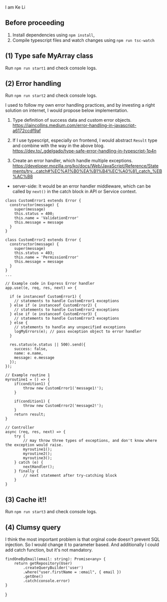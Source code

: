 I am Ke Li 

## Before proceeding
1. Install dependencies using `npm install`, 
2. Compile typescript files and watch changes using `npm run tsc-watch`

## (1) Type safe MyArray class
Run `npm run start1` and check console logs.

## (2) Error handling

Run `npm run start2` and check console logs.

I used to follow my own error handling practices, and 
by investing a right solution on internet, I would propose below implementation.

1. Type definition of success data and custom error objects. 
https://iaincollins.medium.com/error-handling-in-javascript-a6172ccdf9af

2. If I use typescript, especially on frontend,
I would abstract `Result` type and combine with the way in the above blog.
https://dev.to/_gdelgado/type-safe-error-handling-in-typescript-1p4n

3. Create an error handler, which handle multiple exceptions.
https://developer.mozilla.org/ko/docs/Web/JavaScript/Reference/Statements/try...catch#%EC%A1%B0%EA%B1%B4%EC%A0%81_catch_%EB%AC%B8

- server-side: It would be an error handler middleware, 
which can be called by `next()` in the catch block in API or Service context.

```
class CustomError1 extends Error {
  constructor(message) {
    super(message)
    this.status = 400;
    this.name = 'ValidationError'
    this.message = message
  }
}

class CustomError2 extends Error {
  constructor(message) {
    super(message)
    this.status = 403;
    this.name = 'PermissionError'
    this.message = message
  }
}
...

// Example code in Express Error handler
app.use((e, req, res, next) => {

  if (e instanceof CustomError1) {
    // statements to handle CustomError1 exceptions
  } else if (e instanceof CustomError2) {
    // statements to handle CustomError2 exceptions
  } else if (e instanceof CustomError3) {
    // statements to handle CustomError3 exceptions
  } else {
    // statements to handle any unspecified exceptions
    logMyErrors(e); // pass exception object to error handler
  }

  res.status(e.status || 500).send({
    success: false,
    name: e.name,
    message: e.message
  });
});

// Example routine 1
myroutine1 = () => {
    if(condition1) {
        throw new CustomError1('message1!');
    }

    if(condition1) {
        throw new CustomError2('message2!');
    }
    return result;    
}

// Controller 
async (req, res, next) => {
    try {
        // may throw three types of exceptions, and don't know where the exception would raise.
        myroutine1(); 
        myroutine2();
        myroutine3();
    } catch (e) {
        nextHandler();
    } finally {
        // next statement after try-catching block
    }
}

```

## (3) Cache it!!
Run `npm run start3` and check console logs.

## (4) Clumsy query

I think the most important problem is that orginal code doesn't prevent SQL injection.
So I would change it to parameter based.
And additionally I could add catch function, but it's not mandatory.

```
findOneByEmail(email: string): Promise<any> {
    return getRepository(User)
        .createQueryBuilder('user')
        .where("user.firstName = :email", { email })
        .getOne()
        .catch(console.error)
}
```

}
